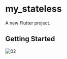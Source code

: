 # my_stateless

A new Flutter project.

## Getting Started

![02](https://user-images.githubusercontent.com/55942013/95650201-abc9cf00-0aff-11eb-8eed-993ca2931eca.jpg)
